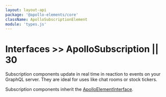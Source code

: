 ```yaml
---
layout: layout-api
package: '@apollo-elements/core'
className: ApolloSubscriptionElement
module: 'types.js'
---
```

# Interfaces >> ApolloSubscription || 30

Subscription components update in real time in reaction to events on your GraphQL server. They are ideal for uses like chat rooms or stock tickers.

Subscription components inherit the [ApolloElementInterface](../element/).
